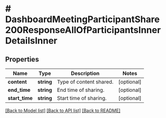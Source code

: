 # # DashboardMeetingParticipantShare200ResponseAllOfParticipantsInnerDetailsInner

## Properties

Name | Type | Description | Notes
------------ | ------------- | ------------- | -------------
**content** | **string** | Type of content shared. | [optional]
**end_time** | **string** | End time of sharing. | [optional]
**start_time** | **string** | Start time of sharing. | [optional]

[[Back to Model list]](../../README.md#models) [[Back to API list]](../../README.md#endpoints) [[Back to README]](../../README.md)
